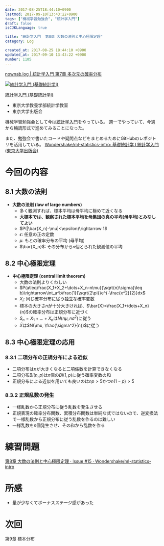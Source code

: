 ```yaml
---
date: 2017-08-25T18:44:10+0900
lastmod: 2017-09-10T13:43:22+0900
tags: ["機械学習勉強会", "統計学入門"]
draft: false
isCJKLanguage: true

title: "統計学入門  第8章 大数の法則と中心極限定理"
category: Log

created_at: 2017-08-25 18:44:10 +0900
updated_at: 2017-09-10 13:43:22 +0900
number: 1105
---
```


[nownab.log | 統計学入門 第7章 多次元の確率分布](https://blog.nownabe.com/2017/08/25/1097.html)

<div class="asin">
<div class="asin-image"><a href="https://www.amazon.co.jp/exec/obidos/ASIN/4130420658/nownabe0c-22/" rel="nofollow noopener" target="_blank"><img src="http://images-jp.amazon.com/images/P/4130420658.09._SL160_.jpg" alt="統計学入門 (基礎統計学Ⅰ)" title="統計学入門 (基礎統計学Ⅰ)"></a></div>
<div class="asin-detail">
<p><a href="https://www.amazon.co.jp/exec/obidos/ASIN/4130420658/nownabe0c-22/" rel="nofollow noopener" target="_blank">統計学入門 (基礎統計学Ⅰ)</a></p>
<ul>
<li>東京大学教養学部統計学教室</li>
<li>東京大学出版会</li>
</ul>
</div>

<p></p>
</div>

機械学習勉強会として今は[統計学入門](https://www.amazon.co.jp/exec/obidos/ASIN/4130420658/nownabe0c-22/)をやっている。
週一でやっていて、今週から輪読形式で進めてみることになった。

また、勉強会で書いたコードや疑問点などをまとめるためにGitHubのレポジトリを活用している。
[Wondershake/ml-statistics-intro: 基礎統計学 I 統計学入門 (東京大学出版会)](https://github.com/Wondershake/ml-statistics-intro)

# 今回の内容
## 8.1 大数の法則
* **大数の法則 (law of large numbers)**
    * 多く観測すれば、標本平均は母平均に極めて近くなる
    * **大標本では、観察された標本平均を母集団の真の平均(母平均)とみなしてよい**
    * $P(|\bar{X_n}-\mu|<\epsilon)\rightarrow 1$
    * $\epsilon$: 任意の正の定数
    * $\mu$: もとの確率分布の平均 (母平均)
    * $\bar{X_n}$: その分布から$n$個とられた観測値の平均

## 8.2 中心極限定理
* **中心極限定理 (central limit theorem)**
    * 大数の法則よりくわしい
    * $P(a\leq\frac{X_1+X_2+\dots+X_n-n\mu}{\sqrt{n}\sigma}\leq b)\rightarrow\int_a^b\frac{1}{\sqrt{2\pi}}e^{-\frac{x^2}{2}}dx$
    * $X_i$: 同じ確率分布に従う独立な確率変数
    * 標本の大きさ$n$が十分大きければ、$\bar{X}=\frac{X_1+\dots+X_n}{n}$の確率分布は正規分布に近づく
    * $S_n=X_1+\dots+X_n$は$N(n\mu, n\sigma^2)$に従う
    * $\bar{X}$は$N(\mu, \frac{\sigma^2}{n})$に従う

## 8.3 中心極限定理の応用
### 8.3.1 二項分布の正規分布による近似
* 二項分布は$n$が大きくなると二項係数を計算できなくなる
* 二項分布$Bi(n,p)$は$n$個の$Bi(1,p)$に従う確率変数の和
* 正規分布による近似を用いても良いのは$np>5$かつ$n(1-p)>5$

### 8.3.2 正規乱数の発生
* 一様乱数から正規分布に従う乱数を発生させる
* 正規表現の確率分布関数、累積分布関数は単純な式ではないので、逆変換法で一様乱数から正規分布に従う乱数を作るのは難しい
* 一様乱数を$n$個発生させ、その和から乱数を作る

# 練習問題
[第8章 大数の法則と中心極限定理 · Issue #15 · Wondershake/ml-statistics-intro](https://github.com/Wondershake/ml-statistics-intro/issues/15)


# 所感
* 量が少なくてボーナスステージ感があった

# 次回
第9章 標本分布

```math
```
